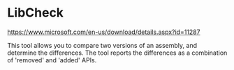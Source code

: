 # LibCheck

https://www.microsoft.com/en-us/download/details.aspx?id=11287

This tool allows you to compare two versions of an assembly, and determine the differences. 
The tool reports the differences as a combination of 'removed' and 'added' APIs.
